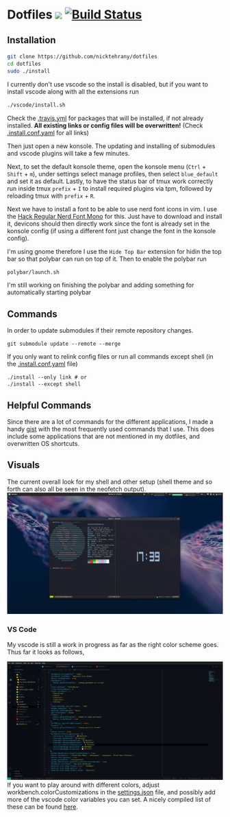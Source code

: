 # Dotfiles <a href="https://opensource.org/licenses/MIT"> <img src="https://img.shields.io/badge/License-MIT-yellow.svg" /></a> [![Build Status](https://travis-ci.com/nicktehrany/dotfiles.svg?branch=master)](https://travis-ci.com/nicktehrany/dotfiles)

## Installation

```bash
git clone https://github.com/nicktehrany/dotfiles
cd dotfiles
sudo ./install
```

I currently don't use vscode so the install is disabled, but if you want to install vscode along with all the extensions run
```bash
./vscode/install.sh
```

Check the [.travis.yml](https://github.com/nicktehrany/dotfiles/blob/master/.travis.yml) for packages that will be installed,
if not already installed. **All existing links or config files will be overwritten!** (Check [.install.conf.yaml](https://github.com/nicktehrany/dotfiles/blob/master/install.conf.yaml) for all links)

Then just open a new konsole. The updating and installing of submodules and vscode plugins will take a few minutes.

Next, to set the default konsole theme, open the konsole menu (`Ctrl` + `Shift` + `m`),
under settings select manage profiles, then select `blue_default` and set it as default.
Lastly, to have the status bar of tmux work correctly run inside tmux `prefix` + `I` to install required plugins via tpm, followed by
reloading tmux with `prefix` + `R`.

Next we have to install a font to be able to use nerd font icons in vim. I use the [Hack Regular Nerd Font Mono](https://github.com/ryanoasis/nerd-fonts/blob/master/patched-fonts/Hack/Regular/complete/Hack%20Regular%20Nerd%20Font%20Complete%20Mono.ttf) for this. Just have to download and install it, devicons should then directly work since the font is already set in the konsole config (if using a different font just change the font in the konsole config).

I'm using gnome therefore I use the `Hide Top Bar` extension for hidin the top bar so that polybar can run on top of it. Then to enable the polybar run

```bash
polybar/launch.sh
```

I'm still working on finishing the polybar and adding something for automatically starting polybar

## Commands

In order to update submodules if their remote repository changes.

```shell
git submodule update --remote --merge
```

If you only want to relink config files or run all commands except shell (in the [.install.conf.yaml](https://github.com/nicktehrany/dotfiles/blob/master/install.conf.yaml) file)

```shell
./install --only link # or
./install --except shell
```

## Helpful Commands

Since there are a lot of commands for the different applications, I made a handy [gist](https://gist.github.com/nicktehrany/7126ec0ad18f0af050e15596371ceea5) with the most frequently used commands that I use. This does include some applications that are not mentioned in my dotfiles, and overwritten OS shortcuts.

## Visuals

The current overall look for my shell and other setup (shell theme and so forth can also all be seen in the neofetch output).
![Visuals](images/visuals.png)

### VS Code

My vscode is still a work in progress as far as the right color scheme goes. Thus far it looks as follows,

![VSCode](images/vscode.png)
If you want to play around with different colors, adjust workbench.colorCustomizations in the [settings.json](https://github.com/nicktehrany/dotfiles/blob/master/vscode/settings.json) file, and possibly add more of the vscode color variables you can set. A nicely compiled list of
these can be found [here](https://gist.github.com/lol-russo/1c7a0b958be4b9434c5a120f24d5e7c3).
